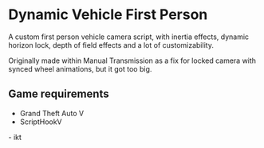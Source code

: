 # Dynamic Vehicle First Person

A custom first person vehicle camera script, with inertia effects, dynamic horizon lock,
depth of field effects and a lot of customizability.

Originally made within Manual Transmission as a fix for locked camera with synced wheel animations,
but it got too big.

## Game requirements

* Grand Theft Auto V
* ScriptHookV

\- ikt
